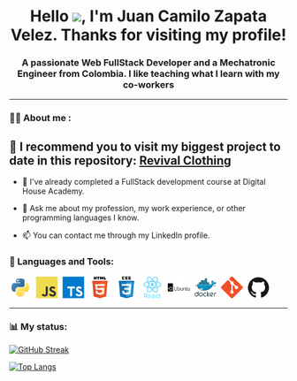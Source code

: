 <div id="header" align="center">
        <h1 align="center">Hello <img src="https://media.giphy.com/media/pbOVplMQUrJw5gEHOk/giphy.gif" width="40"/>, I'm Juan Camilo Zapata Velez. Thanks for visiting my profile!</h1>
        <h3 align="center">A passionate Web FullStack Developer and a Mechatronic Engineer from Colombia. I like teaching what I learn with my co-workers</h3>
</div>

---

### 🧑‍💻 About me : 
## 🚀 <strong>I recommend you to visit my biggest project to date in this repository: </strong>[Revival Clothing](https://github.com/gaetanof/grupo_8_RevivalClothes)

- 🧙 I've already completed a FullStack development course at Digital House Academy.

- 💬 Ask me about my profession, my work experience, or other programming languages I know.

- 📫 You can contact me through my LinkedIn profile.

<div align="left">
    <h3>🔨 Languages and Tools:</h3>
    <div>
        <img src="https://github.com/devicons/devicon/blob/master/icons/python/python-original.svg" title="Python" alt="python" width="40" height="40"/>&nbsp;
        <img src="https://github.com/devicons/devicon/blob/master/icons/javascript/javascript-original.svg" title="JavaScript" alt="JS" width="40" height="40"/>&nbsp;
        <img src="https://github.com/devicons/devicon/blob/master/icons/typescript/typescript-original.svg" title="TypeScript" alt="TS" width="40" height="40"/>&nbsp;
        <img src="https://github.com/devicons/devicon/blob/master/icons/html5/html5-original-wordmark.svg" title="HTML5" alt="JS" width="40" height="40"/>&nbsp;
        <img src="https://github.com/devicons/devicon/blob/master/icons/css3/css3-original-wordmark.svg" title="CSS" alt="JS" width="40" height="40"/>&nbsp;
        <img src="https://github.com/devicons/devicon/blob/master/icons/react/react-original-wordmark.svg" title="React" alt="React" width="40" height="40"/>&nbsp;
        <img src="https://github.com/devicons/devicon/blob/master/icons/ubuntu/ubuntu-plain-wordmark.svg" title="Ubuntu" alt="Ubuntu" width="40" height="40"/>&nbsp;
        <img src="https://github.com/devicons/devicon/blob/master/icons/docker/docker-original-wordmark.svg" title="Docker" alt="Docker" width="40" height="40"/>&nbsp;
        <img src="https://github.com/devicons/devicon/blob/master/icons/git/git-original.svg" title="Git" alt="git" width="40" height="40"/>&nbsp;
        <img src="https://github.com/devicons/devicon/blob/master/icons/github/github-original.svg" title="GitHub" alt="github" width="40" height="40"/>&nbsp;
    </div>
</div>

---

### 📊 My status: 

[![GitHub Streak](http://github-readme-streak-stats.herokuapp.com?user=camilozv21&theme=radical&hide_border=true)](https://git.io/streak-stats)

[![Top Langs](https://github-readme-stats.vercel.app/api/top-langs/?username=camilozv21&hide_progress=true)](https://github.com/anuraghazra/github-readme-stats)
